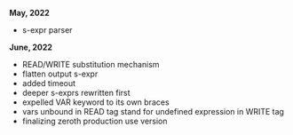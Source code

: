 **May, 2022**
- s-expr parser

**June, 2022**
- READ/WRITE substitution mechanism
- flatten output s-expr
- added timeout
- deeper s-exprs rewritten first
- expelled VAR keyword to its own braces
- vars unbound in READ tag stand for undefined expression in WRITE tag
- finalizing zeroth production use version
